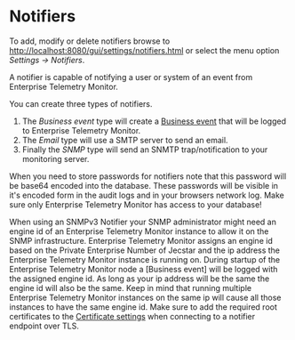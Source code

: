 # Notifiers
To add, modify or delete notifiers browse to <http://localhost:8080/gui/settings/notifiers.html> or select the menu option *Settings -> Notifiers*. 

A notifier is capable of notifying a user or system of an event from Enterprise Telemetry Monitor. 

You can create three types of notifiers. 
1. The *Business event* type will create a [Business event](../event-layout/README.md#business-event) that will be logged to Enterprise Telemetry Monitor. 
1. The *Email* type will use a SMTP server to send an email. 
1. Finally the *SNMP* type will send an SNMTP trap/notification to your monitoring server.

When you need to store passwords for notifiers note that this password will be base64 encoded into the database. These passwords will be visible in it's encoded form in the audit logs and in your browsers network log. Make sure only Enterprise Telemetry Monitor has access to your database!

When using an SNMPv3 Notifier your SNMP administrator might need an engine id of an Enterprise Telemetry Monitor instance to allow it on the SNMP infrastructure. Enterprise Telemetry Monitor assigns an engine id based on the Private Enterprise Number of Jecstar and the ip address the Enterprise Telemetry Monitor instance is running on. During startup of the Enterprise Telemetry Monitor node a [Business event] will be logged with the assigned engine id. As long as your ip address will be the same the engine id will also be the same. Keep in mind that running multiple Enterprise Telemetry Monitor instances on the same ip will cause all those instances to have the same engine id.
Make sure to add the required root certificates to the [Certificate settings](cluster.md#certificate-settings) when connecting to a notifier endpoint over TLS.